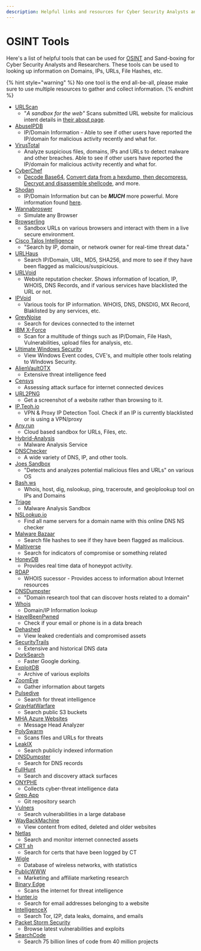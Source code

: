 ```yaml
---
description: Helpful links and resources for Cyber Security Analysts and Researchers
---
```


# OSINT Tools

Here's a list of helpful tools that can be used for [OSINT](./) and Sand-boxing for Cyber Security Analysts and Researchers. These tools can be used to looking up information on Domains, IPs, URLs, File Hashes, etc.

{% hint style="warning" %}
No one tool is the end all-be-all, please make sure to use multiple resources to gather and collect information.
{% endhint %}

* [URLScan](https://urlscan.io/)
  * "_A sandbox for the web"_ Scans submitted URL website for malicious intent details in [their about page](https://urlscan.io/about/).
* [AbuseIPDB](https://www.abuseipdb.com/)
  * IP/Domain Information - Able to see if other users have reported the IP/domain for malicious activity recently and what for.
* [VirusTotal](https://www.virustotal.com/gui/home/upload)
  * Analyze suspicious files, domains, IPs and URLs to detect malware and other breaches. Able to see if other users have reported the IP/domain for malicious activity recently and what for.
* [CyberChef](https://gchq.github.io/CyberChef/)
  * [Decode Base64](https://icyberchef.com/#recipe=From\_Base64\('A-Za-z0-9%2B/%3D',true\)\&input=U0dGamF5QjBhR1VnVUd4aGJtVjBJUT09), [Convert data from a hexdump, then decompress](https://icyberchef.com/#recipe=From\_Hexdump\(\)Gunzip\(\)\&input=MDAwMDAwMDAgIDFmIDhiIDA4IDAwIDEyIGJjIGYzIDU3IDAwIGZmIDBkIGM3IGMxIDA5IDAwIDIwICB8Li4uLi6881cu/y7HwS4uIHwKMDAwMDAwMTAgIDA4IDA1IGQwIDU1IGZlIDA0IDJkIGQzIDA0IDFmIGNhIDhjIDQ0IDIxIDViIGZmICB8Li7QVf4uLdMuLsouRCFb/3wKMDAwMDAwMjAgIDYwIGM3IGQ3IDAzIDE2IGJlIDQwIDFmIDc4IDRhIDNmIDA5IDg5IDBiIDlhIDdkICB8YMfXLi6%2BQC54Sj8uLi4ufXwKMDAwMDAwMzAgIDRlIGM4IDRlIDZkIDA1IDFlIDAxIDhiIDRjIDI0IDAwIDAwIDAwICAgICAgICAgICB8TshObS4uLi5MJC4uLnw), [Decrypt and disassemble shellcode](https://icyberchef.com/#recipe=RC4\(%7B'option':'UTF8','string':'secret'%7D,'Hex','Hex'\)Disassemble\_x86\('64','Full%20x86%20architecture',16,0,true,true\)\&input=MjFkZGQyNTQwMTYwZWU2NWZlMDc3NzEwM2YyYTM5ZmJlNWJjYjZhYTBhYWJkNDE0ZjkwYzZjYWY1MzEyNzU0YWY3NzRiNzZiM2JiY2QxOTNjYjNkZGZkYmM1YTI2NTMzYTY4NmI1OWI4ZmVkNGQzODBkNDc0NDIwMWFlYzIwNDA1MDcxMzhlMmZlMmIzOTUwNDQ2ZGIzMWQyYmM2MjliZTRkM2YyZWIwMDQzYzI5M2Q3YTVkMjk2MmMwMGZlNmRhMzAwNzJkOGM1YTZiNGZlN2Q4NTlhMDQwZWVhZjI5OTczMzYzMDJmNWEwZWMxOQ), and more.
* [Shodan](https://www.shodan.io/)
  * IP/Domain Information but can be _**MUCH**_ more powerful. More information found [here](shodan.md).
* [Wannabroswer](https://www.wannabrowser.net/)
  * Simulate any Browser
* [Browserling](https://www.browserling.com/)
  * Sandbox URLs on various browsers and interact with them in a live secure environment.
* [Cisco Talos Intelligence](https://talosintelligence.com/)
  * "Search by IP, domain, or network owner for real-time threat data."
* [URLHaus](https://urlhaus.abuse.ch/)
  * Search IP/Domain, URL, MD5, SHA256, and more to see if they have been flagged as malicious/suspicious.
* [URLVoid](https://www.urlvoid.com/)
  * Website reputation checker. Shows information of location, IP, WHOIS, DNS Records, and if various services have blacklisted the URL or not.
* [IPVoid](https://www.ipvoid.com/)
  * Various tools for IP information. WHOIS, DNS, DNSDIG, MX Record, Blaklisted by any services, etc.
* [GreyNoise](https://viz.greynoise.io/)
  * Search for devices connected to the internet
* [IBM X-Force](https://exchange.xforce.ibmcloud.com/)
  * Scan for a multitude of things such as IP/Domain, File Hash, Vulnerabilities, upload files for analysis, etc.
* [Ultimate Windows Security](https://www.ultimatewindowssecurity.com/)
  * View Windows Event codes, CVE's, and multiple other tools relating to WIndows Security.
* [AlienVaultOTX](https://otx.alienvault.com/)
  * Extensive threat intelligence feed
* [Censys](https://search.censys.io/)
  * Assessing attack surface for internet connected devices
* [URL2PNG](https://www.url2png.com/)
  * Get a screenshot of a website rather than browsing to it.
* [IP.Teoh.io](https://ip.teoh.io/vpn-detection)
  * VPN & Proxy IP Detection Tool. Check if an IP is currently blacklisted or is using a VPN/proxy
* [Any.run](https://any.run/)
  * Cloud based sandbox for URLs, Files, etc.
* [Hybrid-Analysis](https://hybrid-analysis.com/)
  * Malware Analysis Service
* [DNSChecker](https://dnschecker.org/all-tools.php)
  * A wide variety of DNS, IP, and other tools.
* [Joes Sandbox](https://www.joesandbox.com/)
  * "Detects and analyzes potential malicious files and URLs" on various OS
* [Bash.ws](https://bash.ws/)
  * Whois, host, dig, nslookup, ping, traceroute, and geoiplookup tool on IPs and Domains
* [Triage](https://tria.ge/)
  * Malware Analysis Sandbox
* [NSLookup.io](https://www.nslookup.io/ns-lookup/)
  * Find all name servers for a domain name with this online DNS NS checker
* [Malware Bazaar](https://bazaar.abuse.ch/)
  * Search file hashes to see if they have been flagged as malicious.
* [Maltiverse](https://maltiverse.com/collection)
  * Search for indicators of compromise or something related
* [HoneyDB](https://honeydb.io/)
  * Provides real time data of honeypot activity.
* [RDAP](https://client.rdap.org/)
  * WHOIS sucessor - Provides access to information about Internet resources
* [DNSDumpster](https://dnsdumpster.com/)
  * "Domain research tool that can discover hosts related to a domain"
* [Whois](https://www.whois.com/whois)
  * Domain/IP Information lookup
* [HaveIBeenPwned](https://haveibeenpwned.com/?ref=websitehunt)
  * Check if your email or phone is in a data breach
* [Dehashed](https://dehashed.com/)
  * View leaked credentials and compromised assets
* [SecurityTrails](https://securitytrails.com/dns-trails)
  * Extensive and historical DNS data
* [DorkSearch](https://dorksearch.com/)
  * Faster Google dorking.
* [ExploitDB](https://www.exploit-db.com/)
  * Archive of various exploits
* [ZoomEye](https://www.zoomeye.org/)
  * Gather information about targets
* [Pulsedive](https://pulsedive.com/)
  * Search for threat intelligence
* [GrayHatWarfare](https://grayhatwarfare.com/)
  * Search public S3 buckets
* [MHA Azure Websites](https://mha.azurewebsites.net/)
  * Message Head Analyzer
* [PolySwarm](https://polyswarm.network/)
  * Scans files and URLs for threats
* [LeakIX](https://leakix.net/)
  * Search publicly indexed information
* [DNSDumpster](https://dnsdumpster.com/)
  * Search for DNS records
* [FullHunt](https://fullhunt.io/)
  * Search and discovery attack surfaces
* [ONYPHE](https://www.onyphe.io/)
  * Collects cyber-threat intelligence data
* [Grep App](https://grep.app/)
  * Git repository search
* [Vulners](https://vulners.com/search)
  * Search vulnerabilities in a large database
* [WayBackMachine](https://web.archive.org/)
  * View content from edited, deleted and older websites
* [Netlas](https://app.netlas.io/host/)
  * Search and monitor internet connected assets
* [CRT sh](https://crt.sh/)
  * Search for certs that have been logged by CT
* [Wigle](https://wigle.net/)
  * Database of wireless networks, with statistics
* [PublicWWW](https://publicwww.com/)
  * Marketing and affiliate marketing research
* [Binary Edge](https://www.binaryedge.io/)
  * Scans the internet for threat intelligence
* [Hunter.io](https://hunter.io/)
  * Search for email addresses belonging to a website
* [IntelligenceX](https://intelx.io/)
  * Search Tor, I2P, data leaks, domains, and emails
* [Packet Storm Security](https://packetstormsecurity.com/)
  * Browse latest vulnerabilities and exploits
* [SearchCode](https://searchcode.com/)
  * Search 75 billion lines of code from 40 million projects

